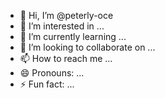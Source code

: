 - 👋 Hi, I’m @peterly-oce
- 👀 I’m interested in ...
- 🌱 I’m currently learning ...
- 💞️ I’m looking to collaborate on ...
- 📫 How to reach me ...
- 😄 Pronouns: ...
- ⚡ Fun fact: ...

<!---
peterly-oce/peterly-oce is a ✨ special ✨ repository because its `README.md` (this file) appears on your GitHub profile.
You can click the Preview link to take a look at your changes.
--->
